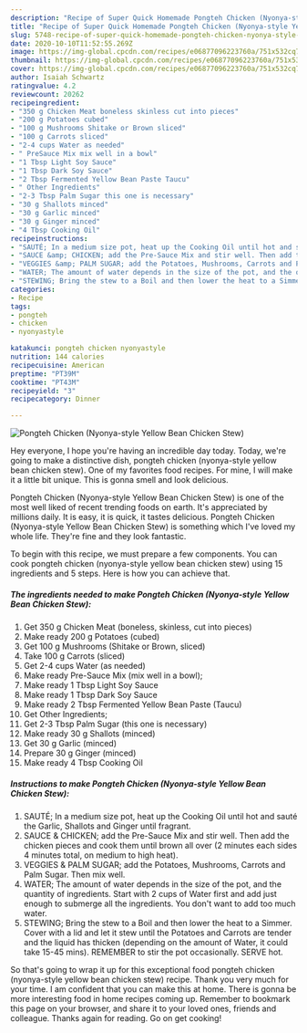 ```yaml
---
description: "Recipe of Super Quick Homemade Pongteh Chicken (Nyonya-style Yellow Bean Chicken Stew)"
title: "Recipe of Super Quick Homemade Pongteh Chicken (Nyonya-style Yellow Bean Chicken Stew)"
slug: 5748-recipe-of-super-quick-homemade-pongteh-chicken-nyonya-style-yellow-bean-chicken-stew
date: 2020-10-10T11:52:55.269Z
image: https://img-global.cpcdn.com/recipes/e06877096223760a/751x532cq70/pongteh-chicken-nyonya-style-yellow-bean-chicken-stew-recipe-main-photo.jpg
thumbnail: https://img-global.cpcdn.com/recipes/e06877096223760a/751x532cq70/pongteh-chicken-nyonya-style-yellow-bean-chicken-stew-recipe-main-photo.jpg
cover: https://img-global.cpcdn.com/recipes/e06877096223760a/751x532cq70/pongteh-chicken-nyonya-style-yellow-bean-chicken-stew-recipe-main-photo.jpg
author: Isaiah Schwartz
ratingvalue: 4.2
reviewcount: 20262
recipeingredient:
- "350 g Chicken Meat boneless skinless cut into pieces"
- "200 g Potatoes cubed"
- "100 g Mushrooms Shitake or Brown sliced"
- "100 g Carrots sliced"
- "2-4 cups Water as needed"
- " PreSauce Mix mix well in a bowl"
- "1 Tbsp Light Soy Sauce"
- "1 Tbsp Dark Soy Sauce"
- "2 Tbsp Fermented Yellow Bean Paste Taucu"
- " Other Ingredients"
- "2-3 Tbsp Palm Sugar this one is necessary"
- "30 g Shallots minced"
- "30 g Garlic minced"
- "30 g Ginger minced"
- "4 Tbsp Cooking Oil"
recipeinstructions:
- "SAUTÉ; In a medium size pot, heat up the Cooking Oil until hot and sauté the Garlic, Shallots and Ginger until fragrant."
- "SAUCE &amp; CHICKEN; add the Pre-Sauce Mix and stir well. Then add the chicken pieces and cook them until brown all over (2 minutes each sides 4 minutes total, on medium to high heat)."
- "VEGGIES &amp; PALM SUGAR; add the Potatoes, Mushrooms, Carrots and Palm Sugar. Then mix well."
- "WATER; The amount of water depends in the size of the pot, and the quantity of ingredients. Start with 2 cups of Water first and add just enough to submerge all the ingredients. You don&#39;t want to add too much water."
- "STEWING; Bring the stew to a Boil and then lower the heat to a Simmer. Cover with a lid and let it stew until the Potatoes and Carrots are tender and the liquid has thicken (depending on the amount of Water, it could take 15-45 mins). REMEMBER to stir the pot occasionally. SERVE hot."
categories:
- Recipe
tags:
- pongteh
- chicken
- nyonyastyle

katakunci: pongteh chicken nyonyastyle 
nutrition: 144 calories
recipecuisine: American
preptime: "PT39M"
cooktime: "PT43M"
recipeyield: "3"
recipecategory: Dinner

---
```



![Pongteh Chicken (Nyonya-style Yellow Bean Chicken Stew)](https://img-global.cpcdn.com/recipes/e06877096223760a/751x532cq70/pongteh-chicken-nyonya-style-yellow-bean-chicken-stew-recipe-main-photo.jpg)

Hey everyone, I hope you're having an incredible day today. Today, we're going to make a distinctive dish, pongteh chicken (nyonya-style yellow bean chicken stew). One of my favorites food recipes. For mine, I will make it a little bit unique. This is gonna smell and look delicious.

Pongteh Chicken (Nyonya-style Yellow Bean Chicken Stew) is one of the most well liked of recent trending foods on earth. It's appreciated by millions daily. It is easy, it is quick, it tastes delicious. Pongteh Chicken (Nyonya-style Yellow Bean Chicken Stew) is something which I've loved my whole life. They're fine and they look fantastic.




To begin with this recipe, we must prepare a few components. You can cook pongteh chicken (nyonya-style yellow bean chicken stew) using 15 ingredients and 5 steps. Here is how you can achieve that.

<!--inarticleads1-->

##### The ingredients needed to make Pongteh Chicken (Nyonya-style Yellow Bean Chicken Stew):

1. Get 350 g Chicken Meat (boneless, skinless, cut into pieces)
1. Make ready 200 g Potatoes (cubed)
1. Get 100 g Mushrooms (Shitake or Brown, sliced)
1. Take 100 g Carrots (sliced)
1. Get 2-4 cups Water (as needed)
1. Make ready  Pre-Sauce Mix (mix well in a bowl);
1. Make ready 1 Tbsp Light Soy Sauce
1. Make ready 1 Tbsp Dark Soy Sauce
1. Make ready 2 Tbsp Fermented Yellow Bean Paste (Taucu)
1. Get  Other Ingredients;
1. Get 2-3 Tbsp Palm Sugar (this one is necessary)
1. Make ready 30 g Shallots (minced)
1. Get 30 g Garlic (minced)
1. Prepare 30 g Ginger (minced)
1. Make ready 4 Tbsp Cooking Oil




<!--inarticleads2-->

##### Instructions to make Pongteh Chicken (Nyonya-style Yellow Bean Chicken Stew):

1. SAUTÉ; In a medium size pot, heat up the Cooking Oil until hot and sauté the Garlic, Shallots and Ginger until fragrant.
1. SAUCE &amp; CHICKEN; add the Pre-Sauce Mix and stir well. Then add the chicken pieces and cook them until brown all over (2 minutes each sides 4 minutes total, on medium to high heat).
1. VEGGIES &amp; PALM SUGAR; add the Potatoes, Mushrooms, Carrots and Palm Sugar. Then mix well.
1. WATER; The amount of water depends in the size of the pot, and the quantity of ingredients. Start with 2 cups of Water first and add just enough to submerge all the ingredients. You don&#39;t want to add too much water.
1. STEWING; Bring the stew to a Boil and then lower the heat to a Simmer. Cover with a lid and let it stew until the Potatoes and Carrots are tender and the liquid has thicken (depending on the amount of Water, it could take 15-45 mins). REMEMBER to stir the pot occasionally. SERVE hot.




So that's going to wrap it up for this exceptional food pongteh chicken (nyonya-style yellow bean chicken stew) recipe. Thank you very much for your time. I am confident that you can make this at home. There is gonna be more interesting food in home recipes coming up. Remember to bookmark this page on your browser, and share it to your loved ones, friends and colleague. Thanks again for reading. Go on get cooking!
